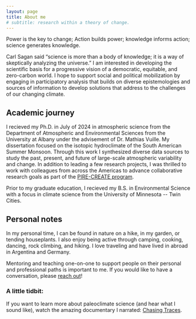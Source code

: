 ```yaml
---
layout: page
title: About me
# subtitle: research within a theory of change.
---
```


Power is the key to change; Action builds power; knowledge informs action; science generates knowledge. 

Carl Sagan said “science is more than a body of knowledge; it is a way of skeptically analyzing the universe.” I am interested in developing the scientific basis for a progressive vision of a democratic, equitable, and zero-carbon world. I hope to support social and political mobilization by engaging in participatory analysis that builds on diverse epistemologies and sources of information to develop solutions that address to the challenges of our changing climate.

## Academic journey
I recieved my Ph.D. in July of 2024 in atmospheric science from the Department of Atmospheric and Environmental Sciences from the University at Albany under the advisement of Dr. Mathias Vuille. My dissertation focused on the isotopic hydroclimate of the South American Summer Monsoon. Through this work I synthesized diverse data sources to study the past, present, and future of large-scale atmospheric variability and change. In addition to leading a few research projects, I was thrilled to work with colleagues from across the Americas to advance collaborative research goals as part of the <a href="https://www.pirecreate.com" target="_blank">PIRE-CREATE program</a>.

<p>Prior to my graduate education, I recieved my B.S. in Environmental Science with a focus in climate science from the University of Minnesota -- Twin Cities.</p>

## Personal notes
In my personal time, I can be found in nature on a hike, in my garden, or tending houseplants. I also enjoy being active through camping, cooking, dancing, rock climbing, and hiking. I love traveling and have lived in abroad in Argentina and Germany.

Mentoring and teaching one-on-one to support people on their personal and professional paths is important to me. If you would like to have a conversation, please <a href="mailto:rgorrison@gmail.com">reach out</a>!
  
### A little tidbit:

If you want to learn more about paleoclimate science (and hear what I sound like), watch the amazing documentary I narrated: [Chasing Traces]([https://en.wikipedia.org/wiki/The_Princess_Bride_%28film%29](https://youtu.be/xztoAxSBpuo?si=omPashRVpjpvAo3M)).
